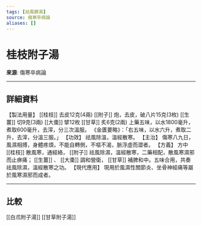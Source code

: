 ```yaml
---
tags: [祛風勝濕]
source: 傷寒卒病論
aliases: []
---
```


# 桂枝附子湯

**來源**: 傷寒卒病論  

---

## 詳細資料
【製法用量】 [[桂枝]] 去皮12克(4兩) [[附子]] 炮，去皮，破八片15克(3枚) [[生薑]] 切9克(3兩) [[大棗]] 擘12枚 [[甘草]] 炙6克(2兩)
上藥五味，以水1800毫升，煮取600毫升，去滓，分三次溫服。
《金匱要略》：「右五味，以水六升，煮取二升，去滓，分溫三服。」
【功效】
祛風除溫，溫經散寒。
【主治】
傷寒八九日，風濕相搏，身體疼煩，不能自轉側，不嘔不渴，脈浮虛而澀者。
【方義】
方中 [[桂枝]] 散風寒，通經絡， [[附子]] 祛風除濕，溫經散寒，二藥相配，散風寒濕邪而止痹痛； [[生薑]] 、 [[大棗]] 調和營衛， [[甘草]] 補脾和中。五味合用，共奏祛風除濕，溫經散寒之功。
【現代應用】
現用於風濕性關節炎、坐骨神經痛等屬於風寒濕邪而成者。

---

## 比較
[[白朮附子湯]]
[[甘草附子湯]]

